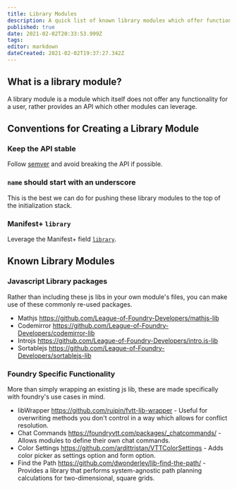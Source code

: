 ```yaml
---
title: Library Modules
description: A quick list of known library modules which offer functionality for other modules to extend.
published: true
date: 2021-02-02T20:33:53.999Z
tags: 
editor: markdown
dateCreated: 2021-02-02T19:37:27.342Z
---
```


## What is a library module?

A library module is a module which itself does not offer any functionality for a user, rather provides an API which other modules can leverage.

## Conventions for Creating a Library Module

### Keep the API stable
Follow [semver](https://semver.org/) and avoid breaking the API if possible.

### `name` should start with an underscore
This is the best we can do for pushing these library modules to the top of the initialization stack.

### Manifest+ `library`
Leverage the Manifest+ field [`library`](https://foundryvtt.wiki/en/development/manifest-plus#library).

## Known Library Modules

### Javascript Library packages
Rather than including these js libs in your own module's files, you can make use of these commonly re-used packages.

- Mathjs https://github.com/League-of-Foundry-Developers/mathjs-lib
- Codemirror https://github.com/League-of-Foundry-Developers/codemirror-lib
- Introjs https://github.com/League-of-Foundry-Developers/intro.js-lib
- Sortablejs https://github.com/League-of-Foundry-Developers/sortablejs-lib


### Foundry Specific Functionality

More than simply wrapping an existing js lib, these are made specifically with foundry's use cases in mind.

- libWrapper https://github.com/ruipin/fvtt-lib-wrapper - Useful for overwriting methods you don't control in a way which allows for conflict resolution.
- Chat Commands https://foundryvtt.com/packages/_chatcommands/ - Allows modules to define their own chat commands.
- Color Settings https://github.com/ardittristan/VTTColorSettings - Adds color picker as settings option and form option.
- Find the Path https://github.com/dwonderley/lib-find-the-path/ - Provides a library that performs system-agnostic path planning calculations for two-dimensional, square grids.





